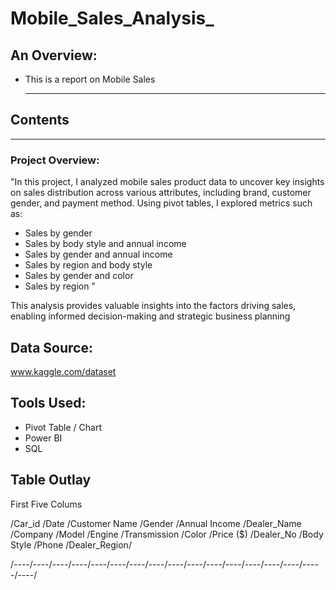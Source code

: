 # Mobile_Sales_Analysis_

## An Overview:
+ This is a report on Mobile Sales

  ---

## Contents

---
### Project Overview:
"In this project, I analyzed mobile sales product data to uncover key insights on sales distribution across various attributes, including brand, customer gender, and payment method. Using pivot tables, I explored metrics such as:

- Sales by gender
- Sales by body style and annual income
- Sales by gender and annual income
- Sales by region and body style
- Sales by gender and color
- Sales by region "

This analysis provides valuable insights into the factors driving sales, enabling informed decision-making and strategic business planning

## Data Source:
www.kaggle.com/dataset

## Tools Used:
+ Pivot Table / Chart
+ Power BI
+ SQL


## Table Outlay
First Five Colums

/Car_id /Date	/Customer Name	/Gender	/Annual Income	/Dealer_Name	/Company	/Model	/Engine	/Transmission	/Color	/Price ($)	/Dealer_No	/Body Style	/Phone	/Dealer_Region/

/----/----/----/----/----/----/----/----/----/----/----/----/----/----/----/-----/----/








